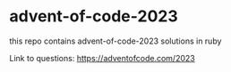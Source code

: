 # advent-of-code-2023
this repo contains advent-of-code-2023 solutions in ruby

Link to questions: https://adventofcode.com/2023
